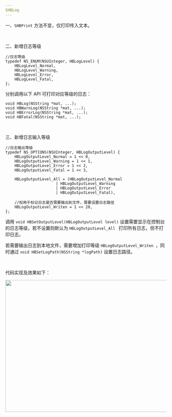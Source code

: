 ```yaml
---
SHBLog
---
```




一、`SHBPrint` 方法不变，仅打印传入文本。

<br/>

二、新增日志等级

```
//日志等级
typedef NS_ENUM(NSUInteger, HBLogLevel) {
    HBLogLevel_Normal,
    HBLogLevel_Warning,
    HBLogLevel_Error,
    HBLogLevel_Fatal,
};
```
分别调用以下 API 可打印对应等级的日志：

```
void HBLog(NSString *mat, ...);
void HBWarnLog(NSString *mat, ...);
void HBErrorLog(NSString *mat, ...);
void HBFatal(NSString *mat, ...);
```

<br/>

三、新增日志输入等级

```
//日志输出等级
typedef NS_OPTIONS(NSUInteger, HBLogOutputLevel) {
    HBLogOutputLevel_Normal = 1 << 0,
    HBLogOutputLevel_Warning = 1 << 1,
    HBLogOutputLevel_Error = 1 << 2,
    HBLogOutputLevel_Fatal = 1 << 3,
    
    HBLogOutputLevel_All = (HBLogOutputLevel_Normal
                      | HBLogOutputLevel_Warning
                      | HBLogOutputLevel_Error
                      | HBLogOutputLevel_Fatal),
    
    //权用于标记日志是否需要输出到文件，需要设置日志路径
    HBLogOutputLevel_Writen = 1 << 20,
};
```

调用 `void HBSetOutputLevel(HBLogOutputLevel level)` 设置需要显示在控制台的日志等级，若不设置则默认为 `HBLogOutputLevel_All ` 打印所有日志，但不打印日志。


若需要输出日志到本地文件，需要增加打印等级 `HBLogOutputLevel_Writen `，同时通过 `void HBSetLogPath(NSString *logPath)` 设置日志路径。

	
<br/>

代码实现及效果如下：


<image src="https://github.com/jiutianhuanpei/SHBLog/raw/master/SHBLog/temp.png" width=805 height=412></image>


